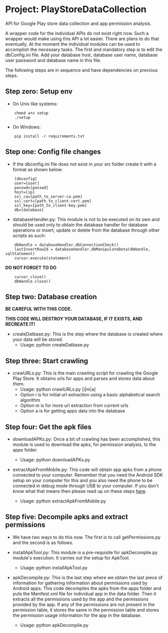 # Project: PlayStoreDataCollection
API for Google Play store data collection and app permission analysis.

A wrapper code for the individual APIs do not exist right now. Such a wrapper would make using this API a lot easier. There are plans to do that eventually. At the moment the individual modules can be used to accomplish the necessary tasks. The first and mandatory step is to edit the dbConfig.ini file. Add your database host, database user name, database user password and database name in this file.

The following steps are in sequence and have dependencies on previous steps.

## Step zero: Setup env
* On Unix like systems:
```
	chmod a+x setup
	./setup
```
* On Windows:
```
	pip install -r requirements.txt
```

## Step one: Config file changes
* If the dbconfig.ini file does not exist in your src folder create it with a format as shown below:
```	
	[dbconfig]
	user=[user]
	passwd=[passwd]
	host=[ip]
	ssl_ca=[path_to_server-ca.pem]
	ssl_cert=[path_to_client-cert.pem]
	ssl_key=[path_to_client-key.pem]
	db=[database]
```

* databaseHandler.py: This module is not to be executed on its own and should be used only to obtain the database handler for database operations or insert, update or delete from the database through other scripts as such:
```
	dbHandle = databaseHandler.dbConnectionCheck()
	lastInsertRowId = databaseHandler.dbManipulateData(dbHandle, sqlStatement)
	cursor.execute(statement)
``` 
**DO NOT FORGET TO DO**
```
	cursor.close()
	dbHandle.close()
```

## Step two: Database creation
**BE CAREFUL WITH THIS CODE.**

**THIS CODE WILL DESTROY YOUR DATABASE, IF IT EXISTS, AND RECREATE IT!**
* createDatbase.py: This is the step where the database is created where your data will be stored.
	+ Usage: python createDatbase.py

## Step three: Start crawling
* crawURLs.py: This is the main crawling script for crawling the Google Play Store. It obtains urls for apps and parses and stores data about them. 
	+ Usage: python crawlURLs.py [i|m|a]
	+ Option i is for initial url extraction using a basic alphabetical search algorithm 
	+ Option m is for more url extraction from current urls 
	+ Option a is for getting apps data into the database

## Step four: Get the apk files
* downloadAPKs.py: Once a bit of crawling has been accomplished, this module is used to download the apks, for permission analysis, to the apps folder.
	+ Usage: python downloadAPKs.py

* extractApkFromMobile.py: This code will obtain app apks from a phone connected to your computer. Remember that you need the Android SDK setup on your computer for this and you also need the phone to be connected in debug mode through USB to your computer. If you don't know what that means then please read up on these steps [here](http://www.androidauthority.com/about-android-debug-bridge-adb-21510/).
	+ Usage: python extractApkFromMobile.py

## Step five: Decompile apks and extract permissions
* We have two ways to do this now. The first is to call getPermissions.py and the second is as follows.
* installApkTool.py: This module is a pre-requisite for apkDecompile.py module's execution. It carries out the setup for ApkTool. 
	+ Usage: python installApkTool.py

* apkDecompile.py: This is the last step where we obtain the last piece of information for gathering information about permissions used by Android apps. This code decompiles the apks from the apps folder and puts the Manifest.xml file for individual app in the data folder. Then it extracts all the permissions used by the app and the permissions provided by the app. If any of the permissions are not present in the permission table, it stores the same in the permission table and stores the permission usage information for the app in the database.
	+ Usage: python apkDecompile.py
